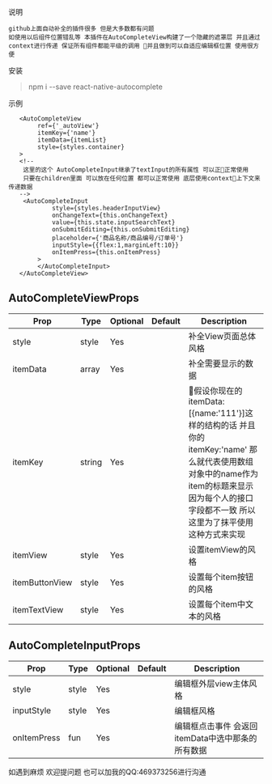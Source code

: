 
说明
    
    github上面自动补全的插件很多 但是大多数都有问题
    如使用以后组件位置错乱等 本插件在AutoCompleteView构建了一个隐藏的遮罩层 并且通过context进行传递 保证所有组件都能平级的调用 并且做到可以自适应编辑框位置 使用很方便

安装
> npm i --save react-native-autocomplete

示例
```
   <AutoCompleteView 
        ref={'_autoView'}
        itemKey={'name'}
        itemData={itemList}
        style={styles.container}
   >
   <!-- 
    这里的这个 AutoCompleteInput继承了textInput的所有属性 可以正正常使用
    只要在children里面 可以放在任何位置 都可以正常使用 底层使用context上下文来传递数据
   -->
    <AutoCompleteInput 
            style={styles.headerInputView}
            onChangeText={this.onChangeText}
            value={this.state.inputSearchText}
            onSubmitEditing={this.onSubmitEditing}
            placeholder={'商品名称/商品编号/订单号'}
            inputStyle={{flex:1,marginLeft:10}}
            onItemPress={this.onItemPress}
        >
        </AutoCompleteInput>
   </AutoCompleteView>
```


## AutoCompleteViewProps

Prop            | Type   | Optional | Default   | Description
--------------- | ------ | -------- | --------- | -----------
style           | style  | Yes      |           | 补全View页面总体风格
itemData        | array  | Yes      |           | 补全需要显示的数据
itemKey         | string | Yes      |           | 假设你现在的itemData:[{name:'111'}]这样的结构的话 并且你的itemKey:'name' 那么就代表使用数组对象中的name作为item的标题来显示 因为每个人的接口字段都不一致 所以这里为了抹平使用这种方式来实现
itemView        | style  | Yes      |           | 设置itemView的风格
itemButtonView  | style  | Yes      |           | 设置每个item按钮的风格
itemTextView    | style  | Yes      |           | 设置每个item中文本的风格

## AutoCompleteInputProps
Prop            | Type   | Optional | Default   | Description
--------------- | ------ | -------- | --------- | -----------
style           | style  | Yes      |           | 编辑框外层view主体风格
inputStyle      | style  | Yes      |           | 编辑框风格
onItemPress     | fun    | Yes      |           | 编辑框点击事件 会返回itemData中选中那条的所有数据

如遇到麻烦 欢迎提问题 也可以加我的QQ:469373256进行沟通